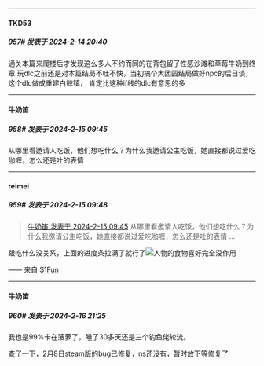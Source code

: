 
*****

####  TKD53  
##### 957#       发表于 2024-2-14 20:40

通关本篇来爬楼后才发现这么多人不约而同的在背包留了性感沙滩和草莓牛奶到终章
玩dlc之前还是对本篇结局不吐不快，当初搞个大团圆结局做好npc的后日谈，这个dlc做成重建白鲸镇， 肯定比这种if线的dlc有意思的多


*****

####  牛奶笛  
##### 958#       发表于 2024-2-15 09:45

从哪里看邀请人吃饭，他们想吃什么？为什么我邀请公主吃饭，她直接都说过爱吃咖喱，怎么还是吐的表情

*****

####  reimei  
##### 959#       发表于 2024-2-15 09:48

<blockquote><a href="httphttps://bbs.saraba1st.com/2b/forum.php?mod=redirect&amp;goto=findpost&amp;pid=63964551&amp;ptid=2001226" target="_blank">牛奶笛 发表于 2024-2-15 09:45</a>
从哪里看邀请人吃饭，他们想吃什么？为什么我邀请公主吃饭，她直接都说过爱吃咖喱，怎么还是吐的表情 ...</blockquote>
跟吃什么没关系，上面的进度条拉满了就行了<img src="https://static.saraba1st.com/image/smiley/face2017/002.png" referrerpolicy="no-referrer">人物的食物喜好完全没作用

—— 来自 [S1Fun](https://s1fun.koalcat.com)


*****

####  牛奶笛  
##### 960#       发表于 2024-2-16 21:25

我也是99%卡在菠萝了，睡了30多天还是三个钓鱼佬轮流。

查了一下，2月8日steam版的bug已修复，ns还没有，暂时放下等修复了

